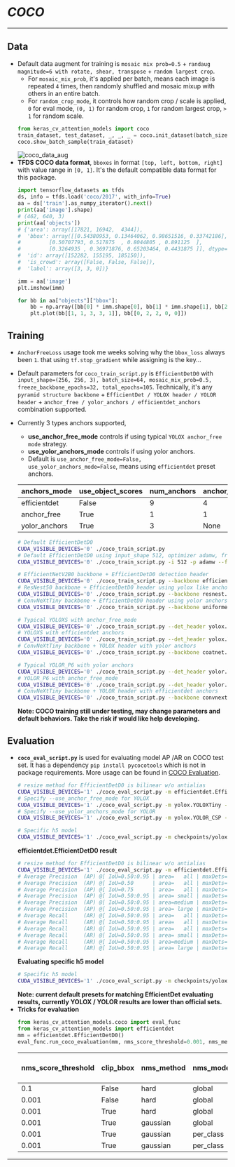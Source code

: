 # ___COCO___
***
## Data
  - Default data augment for training is `mosaic mix prob=0.5` + `randaug magnitude=6 with rotate, shear, transpose` + `random largest crop`.
    - For `mosaic_mix_prob`, it's applied per batch, means each image is repeated `4` times, then randomly shuffled and mosaic mixup with others in an entire batch.
    - For `random_crop_mode`, it controls how random crop / scale is applied, `0` for eval mode, `(0, 1)` for random crop, `1` for random largest crop, `> 1` for random scale.
    ```py
    from keras_cv_attention_models import coco
    train_dataset, test_dataset, _, _, _ = coco.init_dataset(batch_size=4, mosaic_mix_prob=0.5, random_crop_mode=1.0, magnitude=6)
    coco.show_batch_sample(train_dataset)
    ```
    ![coco_data_aug](https://user-images.githubusercontent.com/5744524/158043958-8eb20745-e83f-4dd8-8e41-b77d56224c3c.png)
  - **TFDS COCO data format**, `bboxes` in format `[top, left, bottom, right]` with value range in `[0, 1]`. It's the default compatible data format for this package.
    ```py
    import tensorflow_datasets as tfds
    ds, info = tfds.load('coco/2017', with_info=True)
    aa = ds['train'].as_numpy_iterator().next()
    print(aa['image'].shape)
    # (462, 640, 3)
    print(aa['objects'])
    # {'area': array([17821, 16942,  4344]),
    #  'bbox': array([[0.54380953, 0.13464062, 0.98651516, 0.33742186],
    #         [0.50707793, 0.517875  , 0.8044805 , 0.891125  ],
    #         [0.3264935 , 0.36971876, 0.65203464, 0.4431875 ]], dtype=float32),
    #  'id': array([152282, 155195, 185150]),
    #  'is_crowd': array([False, False, False]),
    #  'label': array([3, 3, 0])}

    imm = aa['image']
    plt.imshow(imm)

    for bb in aa["objects"]["bbox"]:
        bb = np.array([bb[0] * imm.shape[0], bb[1] * imm.shape[1], bb[2] * imm.shape[0], bb[3] * imm.shape[1]])
        plt.plot(bb[[1, 1, 3, 3, 1]], bb[[0, 2, 2, 0, 0]])
    ```
## Training
  - `AnchorFreeLoss` usage took me weeks solving why the `bbox_loss` always been `1`. that using `tf.stop_gradient` while assigning is the key...
  - Default parameters for `coco_train_script.py` is `EfficientDetD0` with `input_shape=(256, 256, 3), batch_size=64, mosaic_mix_prob=0.5, freeze_backbone_epochs=32, total_epochs=105`. Technically, it's any `pyramid structure backbone` + `EfficientDet / YOLOX header / YOLOR header` + `anchor_free / yolor_anchors / efficientdet_anchors` combination supported.
  - Currently 3 types anchors supported,
    - **use_anchor_free_mode** controls if using typical `YOLOX anchor_free mode` strategy.
    - **use_yolor_anchors_mode** controls if using yolor anchors.
    - Default is `use_anchor_free_mode=False, use_yolor_anchors_mode=False`, means using `efficientdet` preset anchors.

    | anchors_mode  | use_object_scores | num_anchors | anchor_scale | aspect_ratios | num_scales | grid_zero_start |
    | ------------- | ----------------- | ----------- | ------------ | ------------- | ---------- | --------------- |
    | efficientdet  | False             | 9           | 4            | [1, 2, 0.5]   | 3          | False           |
    | anchor_free   | True              | 1           | 1            | [1]           | 1          | True            |
    | yolor_anchors | True              | 3           | None         | presets       | None       | offset=0.5      |

    ```sh
    # Default EfficientDetD0
    CUDA_VISIBLE_DEVICES='0' ./coco_train_script.py
    # Default EfficientDetD0 using input_shape 512, optimizer adamw, freezing backbone 16 epochs, total 50 + 5 epochs
    CUDA_VISIBLE_DEVICES='0' ./coco_train_script.py -i 512 -p adamw --freeze_backbone_epochs 16 --lr_decay_steps 50

    # EfficientNetV2B0 backbone + EfficientDetD0 detection header
    CUDA_VISIBLE_DEVICES='0' ./coco_train_script.py --backbone efficientnet.EfficientNetV2B0 --det_header efficientdet.EfficientDetD0
    # ResNest50 backbone + EfficientDetD0 header using yolox like anchor_free_mode
    CUDA_VISIBLE_DEVICES='0' ./coco_train_script.py --backbone resnest.ResNest50 --use_anchor_free_mode
    # ConvNeXtTiny backbone + EfficientDetD0 header using yolor anchors
    CUDA_VISIBLE_DEVICES='0' ./coco_train_script.py --backbone uniformer.UniformerSmall32 --use_yolor_anchors_mode

    # Typical YOLOXS with anchor_free_mode
    CUDA_VISIBLE_DEVICES='0' ./coco_train_script.py --det_header yolox.YOLOXS --use_anchor_free_mode
    # YOLOXS with efficientdet anchors
    CUDA_VISIBLE_DEVICES='0' ./coco_train_script.py --det_header yolox.YOLOXS
    # ConvNeXtTiny backbone + YOLOX header with yolor anchors
    CUDA_VISIBLE_DEVICES='0' ./coco_train_script.py --backbone coatnet.CoAtNet0 --det_header yolox.YOLOX --use_yolor_anchors_mode

    # Typical YOLOR_P6 with yolor anchors
    CUDA_VISIBLE_DEVICES='0' ./coco_train_script.py --det_header yolor.YOLOR_P6 --use_yolor_anchors_mode
    # YOLOR_P6 with anchor_free_mode
    CUDA_VISIBLE_DEVICES='0' ./coco_train_script.py --det_header yolor.YOLOR_P6 --use_anchor_free_mode
    # ConvNeXtTiny backbone + YOLOR header with efficientdet anchors
    CUDA_VISIBLE_DEVICES='0' ./coco_train_script.py --backbone convnext.ConvNeXtTiny --det_header yolor.YOLOR
    ```
    **Note: COCO training still under testing, may change parameters and default behaviors. Take the risk if would like help developing.**
## Evaluation
  - **`coco_eval_script.py`** is used for evaluating model AP /AR on COCO test set. It has a dependency `pip install pycocotools` which is not in package requirements. More usage can be found in [COCO Evaluation](https://github.com/leondgarse/keras_cv_attention_models/tree/main/keras_cv_attention_models/coco#evaluation).
    ```sh
    # resize method for EfficientDetD0 is bilinear w/o antialias
    CUDA_VISIBLE_DEVICES='1' ./coco_eval_script.py -m efficientdet.EfficientDetD0 --resize_method bilinear --disable_antialias
    # Specify --use_anchor_free_mode for YOLOX
    CUDA_VISIBLE_DEVICES='1' ./coco_eval_script.py -m yolox.YOLOXTiny --use_anchor_free_mode --nms_method hard --nms_iou_or_sigma 0.65
    # Specify --use_yolor_anchors_mode for YOLOR
    CUDA_VISIBLE_DEVICES='1' ./coco_eval_script.py -m yolox.YOLOR_CSP --use_yolor_anchors_mode --nms_method hard --nms_iou_or_sigma 0.65

    # Specific h5 model
    CUDA_VISIBLE_DEVICES='1' ./coco_eval_script.py -m checkpoints/yoloxtiny_yolor_anchor.h5 --use_yolor_anchors_mode
    ```
    **efficientdet.EfficientDetD0 result**
    ```sh
    # resize method for EfficientDetD0 is bilinear w/o antialias
    CUDA_VISIBLE_DEVICES='1' ./coco_eval_script.py -m efficientdet.EfficientDetD0 -d coco --batch_size 8 --resize_method bilinear --disable_antialias
    # Average Precision  (AP) @[ IoU=0.50:0.95 | area=   all | maxDets=100 ] = 0.343
    # Average Precision  (AP) @[ IoU=0.50      | area=   all | maxDets=100 ] = 0.525
    # Average Precision  (AP) @[ IoU=0.75      | area=   all | maxDets=100 ] = 0.366
    # Average Precision  (AP) @[ IoU=0.50:0.95 | area= small | maxDets=100 ] = 0.132
    # Average Precision  (AP) @[ IoU=0.50:0.95 | area=medium | maxDets=100 ] = 0.400
    # Average Precision  (AP) @[ IoU=0.50:0.95 | area= large | maxDets=100 ] = 0.538
    # Average Recall     (AR) @[ IoU=0.50:0.95 | area=   all | maxDets=  1 ] = 0.294
    # Average Recall     (AR) @[ IoU=0.50:0.95 | area=   all | maxDets= 10 ] = 0.460
    # Average Recall     (AR) @[ IoU=0.50:0.95 | area=   all | maxDets=100 ] = 0.484
    # Average Recall     (AR) @[ IoU=0.50:0.95 | area= small | maxDets=100 ] = 0.204
    # Average Recall     (AR) @[ IoU=0.50:0.95 | area=medium | maxDets=100 ] = 0.568
    # Average Recall     (AR) @[ IoU=0.50:0.95 | area= large | maxDets=100 ] = 0.710
    ```
    **Evaluating specific h5 model**
    ```sh
    # Specific h5 model
    CUDA_VISIBLE_DEVICES='1' ./coco_eval_script.py -m checkpoints/yoloxtiny_yolor_anchor.h5 --use_yolor_anchors_mode
    ```
    **Note: current default presets for matching EfficientDet evaluating results, currently YOLOX / YOLOR results are lower than official sets.**
  - **Tricks for evaluation**
    ```py
    from keras_cv_attention_models.coco import eval_func
    from keras_cv_attention_models import efficientdet
    mm = efficientdet.EfficientDetD0()
    eval_func.run_coco_evaluation(mm, nms_score_threshold=0.001, nms_method="gaussian", nms_mode="per_class", nms_topk=5000, batch_size=8)
    ```
    | nms_score_threshold | clip_bbox | nms_method | nms_mode  | nms_topk | Val AP 0.50:0.95, area=all |
    | ------------------- | --------- | ---------- | --------- | -------- | -------------------------- |
    | 0.1                 | False     | hard       | global    | -1       | 0.326                      |
    | 0.001               | False     | hard       | global    | -1       | 0.330                      |
    | 0.001               | True      | hard       | global    | -1       | 0.331                      |
    | 0.001               | True      | gaussian   | global    | -1       | 0.333                      |
    | 0.001               | True      | gaussian   | per_class | -1       | 0.339                      |
    | 0.001               | True      | gaussian   | per_class | 5000     | **0.343**                  |
***
